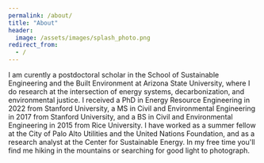 ```yaml
---
permalink: /about/
title: "About"
header:
  image: /assets/images/splash_photo.png
redirect_from:
  - /
---
```


I am curently a postdoctoral scholar in the School of Sustainable Engineering and the Built Environment at Arizona State University, where I do research at the intersection of energy systems, decarbonization, and environmental justice. I received a PhD in Energy Resource Engineering in 2022 from Stanford University, a MS in Civil and Environmental Engineering in 2017 from Stanford University, and a BS in Civil and Environmental Engineering in 2015 from Rice University. I have worked as a summer fellow at the City of Palo Alto Utilities and the United Nations Foundation, and as a research analyst at the Center for Sustainable Energy. In my free time you'll find me hiking in the mountains or searching for good light to photograph. 


